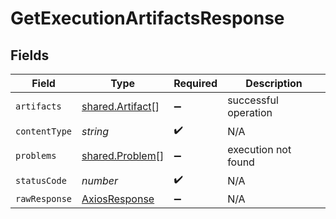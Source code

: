 # GetExecutionArtifactsResponse


## Fields

| Field                                                   | Type                                                    | Required                                                | Description                                             |
| ------------------------------------------------------- | ------------------------------------------------------- | ------------------------------------------------------- | ------------------------------------------------------- |
| `artifacts`                                             | [shared.Artifact](../../models/shared/artifact.md)[]    | :heavy_minus_sign:                                      | successful operation                                    |
| `contentType`                                           | *string*                                                | :heavy_check_mark:                                      | N/A                                                     |
| `problems`                                              | [shared.Problem](../../models/shared/problem.md)[]      | :heavy_minus_sign:                                      | execution not found                                     |
| `statusCode`                                            | *number*                                                | :heavy_check_mark:                                      | N/A                                                     |
| `rawResponse`                                           | [AxiosResponse](https://axios-http.com/docs/res_schema) | :heavy_minus_sign:                                      | N/A                                                     |